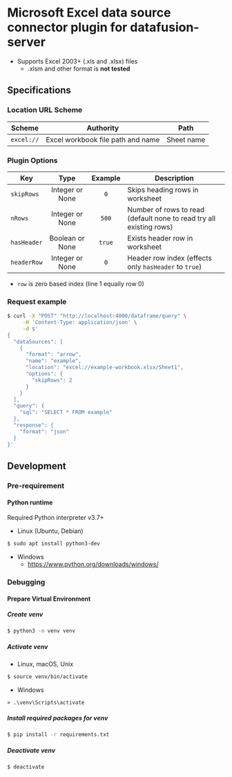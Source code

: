 # Microsoft Excel data source connector plugin for datafusion-server

* Supports Excel 2003+ (.xls and .xlsx) files
  + .xlsm and other format is **not tested**

## Specifications

### Location URL Scheme

| Scheme     | Authority                         | Path       |
|------------|-----------------------------------|------------|
| `excel://` | Excel workbook file path and name | Sheet name |

### Plugin Options

| Key         |      Type       | Example | Description                                                         |
|-------------|:---------------:|:-------:|---------------------------------------------------------------------|
| `skipRows`  | Integer or None |   `0`   | Skips heading rows in worksheet                                     |
| `nRows`     | Integer or None |  `500`  | Number of rows to read (default none to read try all existing rows) |
| `hasHeader` | Boolean or None | `true`  | Exists header row in worksheet                                      |
| `headerRow` | Integer or None |   `0`   | Header row index (effects only `hasHeader` to `true`)               |

* `row` is zero based index (line 1 equally row 0)

### Request example

```sh
$ curl -X "POST" "http://localhost:4000/dataframe/query" \
     -H 'Content-Type: application/json' \
     -d $'
{
  "dataSources": [
    {
      "format": "arrow",
      "name": "example",
      "location": "excel://example-workbook.xlsx/Sheet1",
      "options": {
        "skipRows": 2
      }
    }
  ],
  "query": {
    "sql": "SELECT * FROM example"
  },
  "response": {
    "format": "json"
  }
}'
```

## Development

### Pre-requirement

#### Python runtime

Required Python interpreter v3.7+

* Linux (Ubuntu, Debian)

```sh
$ sudo apt install python3-dev
```

* Windows
  - https://www.python.org/downloads/windows/

### Debugging

#### Prepare Virtual Environment

##### Create venv

```sh
$ python3 -m venv venv
```

##### Activate venv

* Linux, macOS, Unix

```sh
$ source venv/bin/activate
```

* Windows

```
> .\venv\Scripts\activate
```

##### Install required packages for venv

```sh
$ pip install -r requirements.txt
```

##### Deactivate venv

```sh
$ deactivate
```
